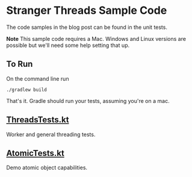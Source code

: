 # Stranger Threads Sample Code

The code samples in the blog post can be found in the unit tests.

**Note** This sample code requires a Mac. Windows and Linux versions 
are possible but we'll need some help setting that up.

## To Run

On the command line run

```
./gradlew build
```

That's it. Gradle should run your tests, assuming you're on a mac.

## [ThreadsTests.kt](src/iosTest/kotlin/sample/ThreadsTests.kt)

Worker and general threading tests.

## [AtomicTests.kt](src/iosTest/kotlin/sample/AtomicTests.kt)

Demo atomic object capabilities.